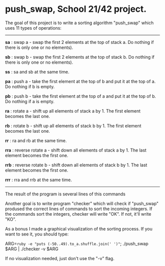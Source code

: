 # push_swap, School 21/42 project.

The goal of this project is to write a sorting algorithm "push_swap" which uses 11 types of operations:

***

**sa** : swap a - swap the first 2 elements at the top of stack a. Do nothing if there is only one or no elements).

**sb** : swap b - swap the first 2 elements at the top of stack b. Do nothing if there is only one or no elements).

**ss** : sa and sb at the same time.

**pa** : push a - take the first element at the top of b and put it at the top of a. Do nothing if b is empty.

**pb** : push b - take the first element at the top of a and put it at the top of b. Do nothing if a is empty.

**ra** : rotate a - shift up all elements of stack a by 1. The first element becomes the last one.

**rb** : rotate b - shift up all elements of stack b by 1. The first element becomes the last one.

**rr** : ra and rb at the same time.

**rra** : reverse rotate a - shift down all elements of stack a by 1. The last element becomes the first one.

**rrb** : reverse rotate b - shift down all elements of stack b by 1. The last element becomes the first one.

**rrr** : rra and rrb at the same time.

***

The result of the program is several lines of this commands

Another goal is to write program "checker" which will check if 
"push_swap" prodused the correct lines of commands to sort the incoming integers.
If the commands sort the integers, checker will write "OK". If not, it'll write "KO".

As a bonus I made a graphical visualization of the sorting process. If you want to see it, you should type:

ARG=`ruby -e "puts (-50..49).to_a.shuffle.join(' ')"`; ./push_swap $ARG | ./checker -v $ARG

If no visualization needed, just don't use the "-v" flag.
